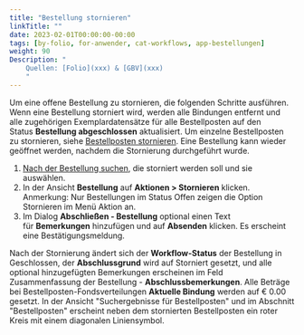 ```yaml
---
title: "Bestellung stornieren"
linkTitle: ""
date: 2023-02-01T00:00:00-00:00
tags: [by-folio, for-anwender, cat-workflows, app-bestellungen]
weight: 90
Description: "
    Quellen: [Folio](xxx) & [GBV](xxx)
    "
---
```


Um eine offene Bestellung zu stornieren, die folgenden Schritte ausführen. Wenn eine Bestellung storniert wird, werden alle Bindungen entfernt und alle zugehörigen Exemplardatensätze für alle Bestellposten auf den Status **Bestellung abgeschlossen** aktualisiert. Um einzelne Bestellposten zu stornieren, siehe [Bestellposten stornieren](https://info.gbv.de/display/FOLIOGBVEXTERN/Folio%3A+Bestellposten+stornieren). Eine Bestellung kann wieder geöffnet werden, nachdem die Stornierung durchgeführt wurde.

1.  [Nach der Bestellung suchen](https://info.gbv.de/display/FOLIOGBVEXTERN/Folio%3A+Bestellungen+suchen+und+exportieren), die storniert werden soll und sie auswählen.
2.  In der Ansicht **Bestellung** auf **Aktionen > Stornieren** klicken. Anmerkung: Nur Bestellungen im Status Offen zeigen die Option Stornieren im Menü Aktion an.
3.  Im Dialog **Abschließen - Bestellung** optional einen Text für **Bemerkungen** hinzufügen und auf **Absenden** klicken. Es erscheint eine Bestätigungsmeldung.

Nach der Stornierung ändert sich der **Workflow-Status** der Bestellung in Geschlossen, der **Abschlussgrund** wird auf Storniert gesetzt, und alle optional hinzugefügten Bemerkungen erscheinen im Feld Zusammenfassung der Bestellung - **Abschlussbemerkungen**. Alle Beträge bei Bestellposten-Fondsverteilungen **Aktuelle Bindung** werden auf € 0.00 gesetzt. In der Ansicht "Suchergebnisse für Bestellposten" und im Abschnitt "Bestellposten" erscheint neben dem stornierten Bestellposten ein roter Kreis mit einem diagonalen Liniensymbol.
